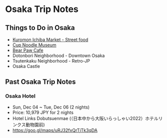 # Osaka Trip Notes


## Things to Do in Osaka

* [Kuromon Ichiba Market - Street food](https://goo.gl/maps/kDw6PEUKyD3hRWR26)
* [Cup Noodle Museum](https://goo.gl/maps/v2jiJMJ32cEtp3Q46)
* [Bear Paw Cafe](https://goo.gl/maps/MLevXfSnWrZ9Eh8t7)
* Dotonbori Neighborhood - Downtown Osaka
* Tsutenkaku Neighborhood - Retro-JP
* Osaka Castle


## Past Osaka Trip Notes


### Osaka Hotel

* Sun, Dec 04 ~ Tue, Dec 06 (2 nights)
* Price: 10,979 JPY for 2 nights
* Hotel Links Dobutsuenmae (（日本中から大阪いらっしゃい2022）ホテルリンクス動物園前)
* <https://goo.gl/maps/uRJ32fxQrTjTk3qDA>
